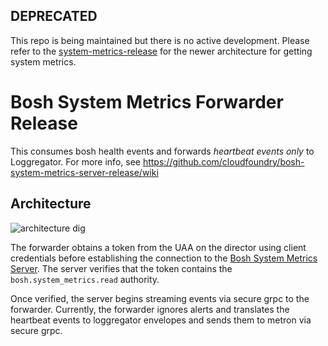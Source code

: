 ## DEPRECATED
This repo is being maintained but there is no active development.
Please refer to the [system-metrics-release](https://github.com/cloudfoundry/system-metrics-release) 
for the newer architecture for getting system metrics.

# Bosh System Metrics Forwarder Release

This consumes bosh health events and forwards _heartbeat events only_ to Loggregator. For more info, see https://github.com/cloudfoundry/bosh-system-metrics-server-release/wiki

## Architecture

![architecture dig][diagram]

The forwarder obtains a token from the UAA on the director using client credentials before establishing the connection to the [Bosh System Metrics Server][server]. The server verifies that the token contains the `bosh.system_metrics.read` authority.

Once verified, the server begins streaming events via secure grpc to the forwarder. Currently, the forwarder ignores alerts and translates the heartbeat events to loggregator envelopes and sends them to metron via secure grpc.

[server]: https://github.com/cloudfoundry/bosh-system-metrics-server-release
[diagram]: https://docs.google.com/a/pivotal.io/drawings/d/1l1iAQaBc6SHIpWb3x-lI9p4JVIZN_3ErepbAohqnaPw/pub?w=1192&h=719
